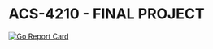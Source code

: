 # ACS-4210 - FINAL PROJECT

[![Go Report Card](https://goreportcard.com/badge/github.com/energeist/tournament-calculator)](https://goreportcard.com/repor/energeist/tournament-calculator)
